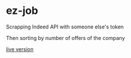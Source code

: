 # ez-job
Scrapping Indeed API with someone else's token

Then sorting by number of offers of the company

[live version](https://klemek.github.io/ez-job/)
